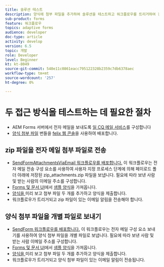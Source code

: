```yaml
---
title: 솔루션 테스트
description: 양식에 첨부 파일을 추가하여 솔루션을 테스트하고 워크플로우를 트리거하여 전자 메일을 보냅니다.
sub-product: forms
feature: 워크플로우
topics: adaptive forms
audience: developer
doc-type: article
activity: develop
version: 6.5
topic: 개발
role: Developer
level: Beginner
kt: kt-8049
source-git-commit: 540e11c0861eacc795122328b2359c7db6378aec
workflow-type: tm+mt
source-wordcount: '257'
ht-degree: 0%

---
```



# 두 접근 방식을 테스트하는 데 필요한 절차

* AEM Forms 서버에서 전자 메일을 보내도록 [일 CQ 메일 서비스](https://experienceleague.adobe.com/docs/experience-manager-65/administering/operations/notification.html?lang=en#configuring-the-mail-service)를 구성합니다
* [양식 첨부 파일](assets/formattachments.formattachments.core-1.0-SNAPSHOT.jar) 번들을 [felix 웹 콘솔](http://localhost:4502/system/console/bundles)을 사용하여 배포합니다.

## zip 파일을 전자 메일 첨부 파일로 전송



* [SendFormAttachmentsViaEmail 워크플로우를 배포합니다.](assets/zipped-form-attachments-model.zip) 이 워크플로우는 전자 메일 전송 구성 요소를 사용하여 사용자 지정 프로세스 단계에 의해 페이로드 폴더 아래에 저장된 zip_attachments.zip 파일을 보냅니다. 필요에 따라 보낸 사람 및 받는 사람의 이메일 주소를 구성합니다.
* [Forms 및 문서 UI](http://localhost:4502/aem/forms.html/content/dam/formsanddocuments)에서 [샘플 양식](assets/zip-form-attachments-form.zip)을 가져옵니다.
* [양식을 ](http://localhost:4502/content/dam/formsanddocuments/zippformattachments/jcr:content?wcmmode=disabled) 미리 보고 첨부 파일 두 개를 추가하고 양식을 제출합니다.
* 워크플로우가 트리거되고 zip 파일이 있는 이메일 알림을 전송해야 합니다.

## 양식 첨부 파일을 개별 파일로 보내기

* [SendForm 워크플로우를 배포합니다.](assets/send-form-attachments-model.zip) 이 워크플로우는 전자 메일 구성 요소 보내기를 사용하여 양식 첨부 파일을 개별 파일로 보냅니다. 필요에 따라 보낸 사람 및 받는 사람 이메일 주소를 구성합니다.
* [Forms 및 문서 UI](http://localhost:4502/aem/forms.html/content/dam/formsanddocuments)에서 [샘플 양식](assets/send-list-attachments-form.zip)을 가져옵니다.
* [양식을 ](http://localhost:4502/content/dam/formsanddocuments/sendlistofattachments/jcr:content?wcmmode=disabled) 미리 보고 첨부 파일 두 개를 추가하고 양식을 제출합니다.
* 워크플로우가 트리거되고 양식 첨부 파일이 있는 이메일 알림이 전송됩니다.
